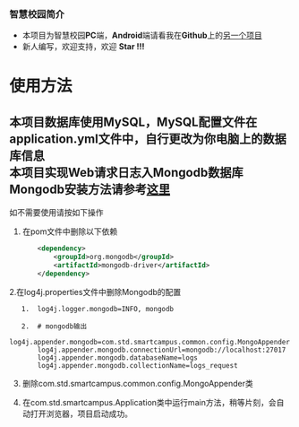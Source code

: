 ### 智慧校园简介

- 本项目为智慧校园**PC**端，**Android**端请看我在**Github**上的[另一个项目](https://github.com/stdlzp/android_SmartCampus)
- 新人编写，欢迎支持，欢迎 **Star !!!**
# 使用方法

 本项目数据库使用MySQL，MySQL配置文件在application.yml文件中，自行更改为你电脑上的数据库信息    
 本项目实现Web请求日志入Mongodb数据库  
 Mongodb安装方法请参考[这里](http://jingyan.baidu.com/article/d5c4b52bef7268da560dc5f8.html)
   ------
 如不需要使用请按如下操作
 1. 在pom文件中删除以下依赖  
 ````xml
        <dependency>
            <groupId>org.mongodb</groupId>
            <artifactId>mongodb-driver</artifactId>
        </dependency>
 ````
 2.在log4j.properties文件中删除Mongodb的配置
 ```properties
    1.  log4j.logger.mongodb=INFO, mongodb 

    2.  # mongodb输出
        log4j.appender.mongodb=com.std.smartcampus.common.config.MongoAppender
        log4j.appender.mongodb.connectionUrl=mongodb://localhost:27017
        log4j.appender.mongodb.databaseName=logs
        log4j.appender.mongodb.collectionName=logs_request
```
 3. 删除com.std.smartcampus.common.config.MongoAppender类  

 4. 在com.std.smartcampus.Application类中运行main方法，稍等片刻，会自动打开浏览器，项目启动成功。